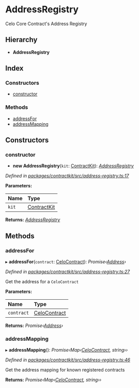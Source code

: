 # AddressRegistry

Celo Core Contract's Address Registry

## Hierarchy

* **AddressRegistry**

## Index

### Constructors

* [constructor]()

### Methods

* [addressFor]()
* [addressMapping]()

## Constructors

### constructor

+ **new AddressRegistry**\(`kit`: [ContractKit]()\): [_AddressRegistry_]()

_Defined in_ [_packages/contractkit/src/address-registry.ts:17_](https://github.com/celo-org/celo-monorepo/blob/master/packages/contractkit/src/address-registry.ts#L17)

**Parameters:**

| Name | Type |
| :--- | :--- |
| `kit` | [ContractKit]() |

**Returns:** [_AddressRegistry_]()

## Methods

### addressFor

▸ **addressFor**\(`contract`: [CeloContract]()\): _Promise‹_[_Address_]()_›_

_Defined in_ [_packages/contractkit/src/address-registry.ts:27_](https://github.com/celo-org/celo-monorepo/blob/master/packages/contractkit/src/address-registry.ts#L27)

Get the address for a `CeloContract`

**Parameters:**

| Name | Type |
| :--- | :--- |
| `contract` | [CeloContract]() |

**Returns:** _Promise‹_[_Address_]()_›_

### addressMapping

▸ **addressMapping**\(\): _Promise‹Map‹_[_CeloContract_]()_, string››_

_Defined in_ [_packages/contractkit/src/address-registry.ts:46_](https://github.com/celo-org/celo-monorepo/blob/master/packages/contractkit/src/address-registry.ts#L46)

Get the address mapping for known registered contracts

**Returns:** _Promise‹Map‹_[_CeloContract_]()_, string››_

